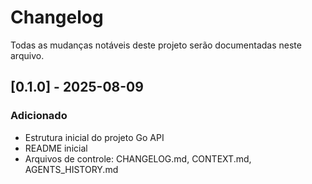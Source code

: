 # Changelog

Todas as mudanças notáveis deste projeto serão documentadas neste arquivo.

## [0.1.0] - 2025-08-09
### Adicionado
- Estrutura inicial do projeto Go API
- README inicial
- Arquivos de controle: CHANGELOG.md, CONTEXT.md, AGENTS_HISTORY.md
